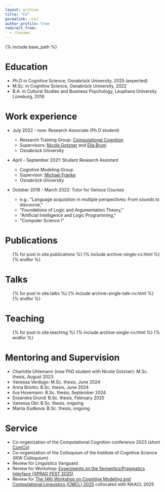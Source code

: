 ```yaml
---
layout: archive
title: "CV"
permalink: /cv/
author_profile: true
redirect_from:
  - /resume
---
```


{% include base_path %}

Education
======
* Ph.D in Cognitive Science, Osnabrück University, 2025 (expected)
* M.Sc. in Cognitive Science, Osnabrück University, 2022
* B.A. in Cultural Studies and Business Psychology, Leuphana University Lüneburg, 2018

Work experience
======
* July 2022 - now: Research Associate (Ph.D student)
  * Research Training Group: [Computational Cognition](https://www.comco.uni-osnabrueck.de/)
  * Supervisors: [Nicole Gotzner](https://sites.google.com/view/nicolegotzner/home) and [Elia Bruni](https://eliabruni.github.io/)
  * Osnabrück University

* April - September 2021: Student Research Assistant
  * Cognitive Modeling Group
  * Supervisor: [Michael Franke](https://michael-franke.github.io/heimseite/)
  * Osnabrück University
  
* October 2019 - March 2022: Tutor for Various Courses
  * e.g.: "Language acquisition in multiple perspectives: From sounds to discourse,"
  * "Foundations of Logic and Argumentation Theory,"
  * "Artificial Intelligence and Logic Programming,"
  * "Computer Science I"

Publications
======
  <ul>{% for post in site.publications %}
    {% include archive-single-cv.html %}
  {% endfor %}</ul>
  
Talks
======
  <ul>{% for post in site.talks %}
    {% include archive-single-talk-cv.html %}
  {% endfor %}</ul>
  
Teaching
======
  <ul>{% for post in site.teaching %}
    {% include archive-single-cv.html %}
  {% endfor %}</ul>
  
Mentoring and Supervision
======
* Charlotte Uhlemann (now PhD student with Nicole Gotzner): M.Sc. thesis, August 2023
* Vanessa Verdugo: M.Sc. thesis, June 2024
* Anna Briotto: B.Sc. thesis, June 2024
* Ilva Hovemann: B.Sc. thesis, September 2024
* Eosandra Grund: B.Sc. thesis, February 2025
* Vanessa Obi: B.Sc. thesis, ongoing
* Mariia Gudkova: B.Sc. thesis, ongoing
  
Service
======
* Co-organization of the Computational Cognition conference 2023 (short [ComCo](https://comco23.github.io/))
* Co-organization of the Colloquium of the Institute of Cognitive Science (IKW Colloquium)
* Review for Linguistics Vanguard
* Review for Workshop: [Experiments on the Semantics/Pragmatics Interface (XPRAG FEST 2025)](https://sites.google.com/view/nicolegotzner/emmy-noether-project/workshop)
* Review for [The 14th Workshop on Cognitive Modeling and Computational Linguistics (CMCL) 2025](https://cmclorg.github.io/) collocated with NAACL 2025
